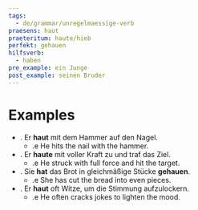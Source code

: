 ```yaml
---
tags:
  - de/grammar/unregelmaessige-verb
praesens: haut
praeteritum: haute/hieb
perfekt: gehauen
hilfsverb:
  - haben
pre_example: ein Junge
post_example: seinen Bruder
---
```


# Examples
- . Er **haut** mit dem Hammer auf den Nagel.
	- .e He hits the nail with the hammer.
- . Er **haute** mit voller Kraft zu und traf das Ziel.
	- .e He struck with full force and hit the target.
- . Sie **hat** das Brot in gleichmäßige Stücke **gehauen**.
	- .e She has cut the bread into even pieces.
- . Er **haut** oft Witze, um die Stimmung aufzulockern.
	- .e He often cracks jokes to lighten the mood.

